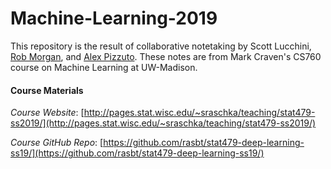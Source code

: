 # Machine-Learning-2019

This repository is the result of collaborative notetaking by Scott Lucchini, [Rob Morgan](https://github.com/rmorgan10), and [Alex Pizzuto](https://github.com/apizzuto). These notes are from Mark Craven's CS760 course on Machine Learning at UW-Madison.

#### Course Materials ####
*Course Website*: [http://pages.stat.wisc.edu/~sraschka/teaching/stat479-ss2019/](http://pages.stat.wisc.edu/~sraschka/teaching/stat479-ss2019/)

*Course GitHub Repo*: [https://github.com/rasbt/stat479-deep-learning-ss19/](https://github.com/rasbt/stat479-deep-learning-ss19/)
